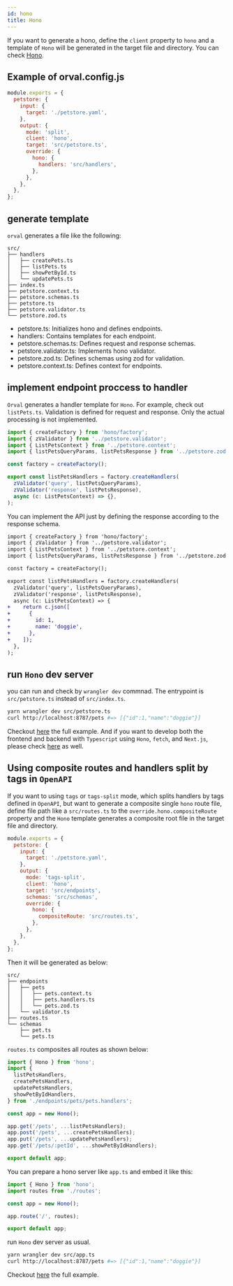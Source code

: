 ```yaml
---
id: hono
title: Hono
---
```


If you want to generate a hono, define the `client` property to `hono` and a template of `Hono` will be generated in the target file and directory. You can check <a href="https://hono.dev/docs/getting-started/cloudflare-workers" target="_blank">Hono</a>.

## Example of orval.config.js

```js
module.exports = {
  petstore: {
    input: {
      target: './petstore.yaml',
    },
    output: {
      mode: 'split',
      client: 'hono',
      target: 'src/petstore.ts',
      override: {
        hono: {
          handlers: 'src/handlers',
        },
      },
    },
  },
};
```

## generate template

`orval` generates a file like the following:

```
src/
├── handlers
│   ├── createPets.ts
│   ├── listPets.ts
│   ├── showPetById.ts
│   └── updatePets.ts
├── index.ts
├── petstore.context.ts
├── petstore.schemas.ts
├── petstore.ts
├── petstore.validator.ts
└── petstore.zod.ts
```

- petstore.ts: Initializes hono and defines endpoints.
- handlers: Contains templates for each endpoint.
- petstore.schemas.ts: Defines request and response schemas.
- petstore.validator.ts: Implements hono validator.
- petstore.zod.ts: Defines schemas using zod for validation.
- petstore.context.ts: Defines context for endpoints.

## implement endpoint proccess to handler

`Orval` generates a handler template for `Hono`. For example, check out `listPets.ts`.
Validation is defined for request and response. Only the actual processing is not implemented.

```ts
import { createFactory } from 'hono/factory';
import { zValidator } from '../petstore.validator';
import { ListPetsContext } from '../petstore.context';
import { listPetsQueryParams, listPetsResponse } from '../petstore.zod';

const factory = createFactory();

export const listPetsHandlers = factory.createHandlers(
  zValidator('query', listPetsQueryParams),
  zValidator('response', listPetsResponse),
  async (c: ListPetsContext) => {},
);
```

You can implement the API just by defining the response according to the response schema.

```diff
import { createFactory } from 'hono/factory';
import { zValidator } from '../petstore.validator';
import { ListPetsContext } from '../petstore.context';
import { listPetsQueryParams, listPetsResponse } from '../petstore.zod';

const factory = createFactory();

export const listPetsHandlers = factory.createHandlers(
  zValidator('query', listPetsQueryParams),
  zValidator('response', listPetsResponse),
  async (c: ListPetsContext) => {
+    return c.json([
+      {
+        id: 1,
+        name: 'doggie',
+      },
+    ]);
  },
);
```

## run `Hono` dev server

you can run and check by `wrangler dev` commnad.
The entrypoint is `src/petstore.ts` instead of `src/index.ts`.

```bash
yarn wrangler dev src/petstore.ts
curl http://localhost:8787/pets #=> [{"id":1,"name":"doggie"}]
```

Checkout <a href="https://github.com/orval-labs/orval/tree/master/samples/hono/hono-with-zod" target="_blank">here</a> the full example. And if you want to develop both the frontend and backend with `Typescript` using `Hono`, `fetch`, and `Next.js`, please check <a href="https://github.com/orval-labs/orval/tree/master/samples/hono/hono-with-fetch-client" target="_blank">here</a> as well.

## Using composite routes and handlers split by tags in `OpenAPI`

If you want to using `tags` or `tags-split` mode, which splits handlers by tags defined in `OpenAPI`, but want to generate a composite single `hono` route file, define file path like a `src/routes.ts` to the `override.hono.compositeRoute` property and the `Hono` template generates a composite root file in the target file and directory.

```js
module.exports = {
  petstore: {
    input: {
      target: './petstore.yaml',
    },
    output: {
      mode: 'tags-split',
      client: 'hono',
      target: 'src/endpoints',
      schemas: 'src/schemas',
      override: {
        hono: {
          compositeRoute: 'src/routes.ts',
        },
      },
    },
  },
};
```

Then it will be generated as below:

```
src/
├── endpoints
│   ├── pets
│   │   ├── pets.context.ts
│   │   ├── pets.handlers.ts
│   │   └── pets.zod.ts
│   └── validator.ts
├── routes.ts
└── schemas
    ├── pet.ts
    └── pets.ts
```

`routes.ts` composites all routes as shown below:

```ts:routes.ts
import { Hono } from 'hono';
import {
  listPetsHandlers,
  createPetsHandlers,
  updatePetsHandlers,
  showPetByIdHandlers,
} from './endpoints/pets/pets.handlers';

const app = new Hono();

app.get('/pets', ...listPetsHandlers);
app.post('/pets', ...createPetsHandlers);
app.put('/pets', ...updatePetsHandlers);
app.get('/pets/:petId', ...showPetByIdHandlers);

export default app;
```

You can prepare a hono server like `app.ts` and embed it like this:

```ts:app.ts
import { Hono } from 'hono';
import routes from './routes';

const app = new Hono();

app.route('/', routes);

export default app;
```

run `Hono` dev server as usual.

```bash
yarn wrangler dev src/app.ts
curl http://localhost:8787/pets #=> [{"id":1,"name":"doggie"}]
```

Checkout <a href="https://github.com/orval-labs/orval/tree/master/samples/hono/composite-routes-with-tags-split" target="_blank">here</a> the full example.
